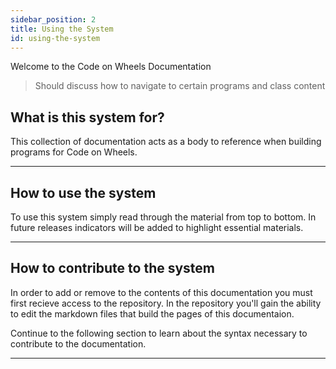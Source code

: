 ```yaml
---
sidebar_position: 2
title: Using the System
id: using-the-system
---
```


Welcome to the Code on Wheels Documentation

> Should discuss how to navigate to certain programs and class content

## What is this system for?

This collection of documentation acts as a body to reference when building programs for Code on Wheels.

---

## How to use the system

To use this system simply read through the material from top to bottom. In future releases indicators will be added to highlight essential materials.

---

## How to contribute to the system

In order to add or remove to the contents of this documentation you must first recieve access to the repository. In the repository you'll gain the ability to edit the markdown files that build the pages of this documentaion.

Continue to the following section to learn about the syntax necessary to contribute to the documentation.

---
